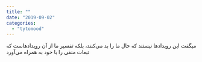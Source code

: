 ```yaml
---
title: ""
date: "2019-09-02"
categories: 
  - "tytomood"
---
```


میگفت این رویدادها نیستند که حال ما را بد می‌کنند، بلکه تفسیر ما از آن رویدادهاست که تبعات منفی را با خود به همراه می‌آورد

